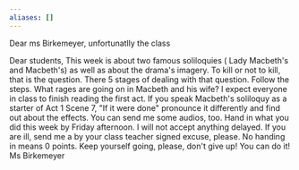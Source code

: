 ```yaml
---
aliases: []
---
```

Dear ms Birkemeyer,
unfortunatlly the class 




Dear students, 
This week is about two famous soliloquies ( Lady Macbeth's and Macbeth's) as well as about the drama's imagery. To kill or not to kill, that is the question. There 5 stages of dealing with that question. Follow the steps. What rages are going on in Macbeth and his wife? 
I expect everyone in class to finish reading the first act. If you speak Macbeth's soliloquy as a starter of Act 1 Scene 7, "If it were done" pronounce it differently and find out about the effects. You can send me some audios, too. 
Hand in what you did this week  by Friday afternoon. I will not accept anything delayed. If you are ill, send me a by your class teacher signed excuse, please. No handing in means 0 points. 
Keep yourself going, please, don't give up! You can do it! 
Ms Birkemeyer